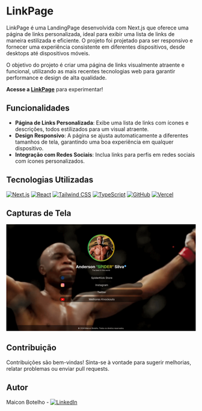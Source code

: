 # LinkPage

LinkPage é uma LandingPage desenvolvida com Next.js que oferece uma página de links personalizada, ideal para exibir uma lista de links de maneira estilizada e eficiente. O projeto foi projetado para ser responsivo e fornecer uma experiência consistente em diferentes dispositivos, desde desktops até dispositivos móveis.

O objetivo do projeto é criar uma página de links visualmente atraente e funcional, utilizando as mais recentes tecnologias web para garantir performance e design de alta qualidade.

**Acesse a [LinkPage](https://vercel.com/maicons-projects-13c41b26/linkpage)** para experimentar!

## Funcionalidades

- **Página de Links Personalizada**: Exibe uma lista de links com ícones e descrições, todos estilizados para um visual atraente.
- **Design Responsivo**: A página se ajusta automaticamente a diferentes tamanhos de tela, garantindo uma boa experiência em qualquer dispositivo.
- **Integração com Redes Sociais**: Inclua links para perfis em redes sociais com ícones personalizados.

## Tecnologias Utilizadas

[![Next.js](https://img.shields.io/badge/Next.js-React_Framework-black)](https://nextjs.org/)
[![React](https://img.shields.io/badge/React-Library-blue)](https://reactjs.org/)
[![Tailwind CSS](https://img.shields.io/badge/Tailwind_CSS-Utility--first-blue)](https://tailwindcss.com/)
[![TypeScript](https://img.shields.io/badge/TypeScript-Strongly_Typed_JavaScript-blue)](https://www.typescriptlang.org/)
[![GitHub](https://img.shields.io/badge/GitHub-Source_Code-black)](https://github.com/seu-usuario/linkpage)
[![Vercel](https://img.shields.io/badge/Vercel-Deployment-blue)](https://vercel.com/)


## Capturas de Tela

![Captura de Tela](https://raw.githubusercontent.com/maiconsbotelho/linkpage/main/public/SpiderLinks.png)

## Contribuição

Contribuições são bem-vindas! Sinta-se à vontade para sugerir melhorias, relatar problemas ou enviar pull requests.

## Autor

Maicon Botelho - [![LinkedIn](https://img.shields.io/badge/LinkedIn-Maicon_Botelho-blue)](https://www.linkedin.com/in/maiconbotelho/)
